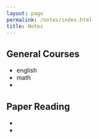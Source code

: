 ```yaml
---
layout: page
permalink: /notes/index.html
title: Notes
---
```


## General Courses
- english
- math
- 

## Paper Reading

- 
- 

<br>
